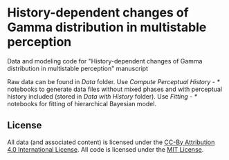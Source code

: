 # History-dependent changes of Gamma distribution in multistable perception
Data and modeling code for "History-dependent changes of Gamma distribution in multistable perception" manuscript

Raw data can be found in _Data_ folder. Use _Compute Perceptual History - *_ notebooks to generate data files without mixed phases and with perceptual history included (stored in _Data with History_ folder). Use _Fitting - *_ notebooks for fitting of hierarchical Bayesian model.

## License
All data (and associated content) is licensed under the [CC-By Attribution 4.0 International License](https://creativecommons.org/licenses/by/4.0/). All code is licensed under the [MIT License](http://www.opensource.org/licenses/mit-license.php).

